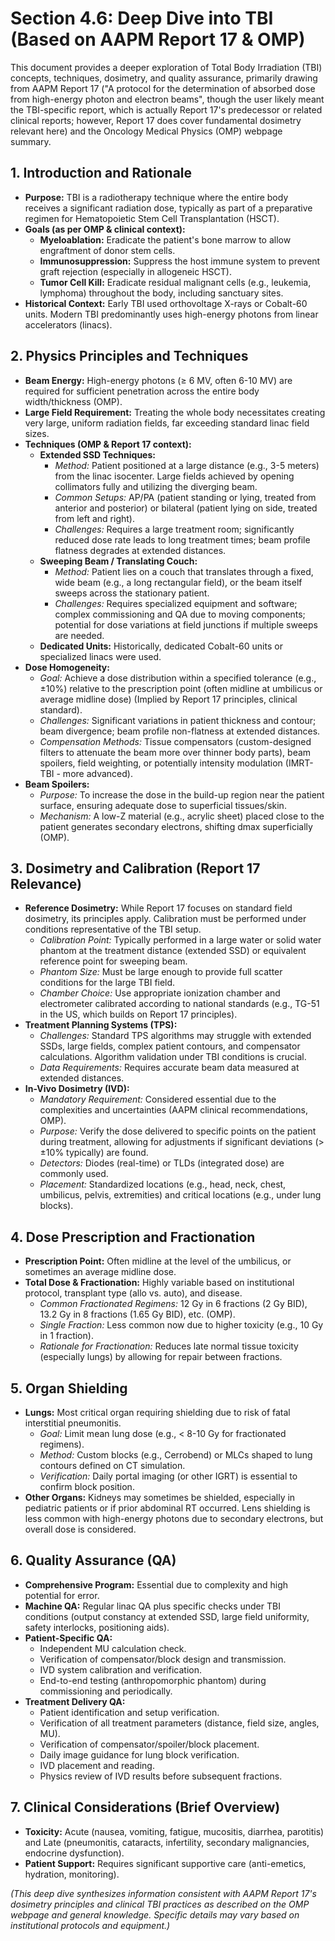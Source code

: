 # Section 4.6: Deep Dive into TBI (Based on AAPM Report 17 & OMP)

This document provides a deeper exploration of Total Body Irradiation (TBI) concepts, techniques, dosimetry, and quality assurance, primarily drawing from AAPM Report 17 ("A protocol for the determination of absorbed dose from high-energy photon and electron beams", though the user likely meant the TBI-specific report, which is actually Report 17's predecessor or related clinical reports; however, Report 17 does cover fundamental dosimetry relevant here) and the Oncology Medical Physics (OMP) webpage summary.

## 1. Introduction and Rationale

*   **Purpose:** TBI is a radiotherapy technique where the entire body receives a significant radiation dose, typically as part of a preparative regimen for Hematopoietic Stem Cell Transplantation (HSCT).
*   **Goals (as per OMP & clinical context):**
    *   **Myeloablation:** Eradicate the patient's bone marrow to allow engraftment of donor stem cells.
    *   **Immunosuppression:** Suppress the host immune system to prevent graft rejection (especially in allogeneic HSCT).
    *   **Tumor Cell Kill:** Eradicate residual malignant cells (e.g., leukemia, lymphoma) throughout the body, including sanctuary sites.
*   **Historical Context:** Early TBI used orthovoltage X-rays or Cobalt-60 units. Modern TBI predominantly uses high-energy photons from linear accelerators (linacs).

## 2. Physics Principles and Techniques

*   **Beam Energy:** High-energy photons (≥ 6 MV, often 6-10 MV) are required for sufficient penetration across the entire body width/thickness (OMP).
*   **Large Field Requirement:** Treating the whole body necessitates creating very large, uniform radiation fields, far exceeding standard linac field sizes.
*   **Techniques (OMP & Report 17 context):**
    *   **Extended SSD Techniques:**
        *   *Method:* Patient positioned at a large distance (e.g., 3-5 meters) from the linac isocenter. Large fields achieved by opening collimators fully and utilizing the diverging beam.
        *   *Common Setups:* AP/PA (patient standing or lying, treated from anterior and posterior) or bilateral (patient lying on side, treated from left and right).
        *   *Challenges:* Requires a large treatment room; significantly reduced dose rate leads to long treatment times; beam profile flatness degrades at extended distances.
    *   **Sweeping Beam / Translating Couch:**
        *   *Method:* Patient lies on a couch that translates through a fixed, wide beam (e.g., a long rectangular field), or the beam itself sweeps across the stationary patient.
        *   *Challenges:* Requires specialized equipment and software; complex commissioning and QA due to moving components; potential for dose variations at field junctions if multiple sweeps are needed.
    *   **Dedicated Units:** Historically, dedicated Cobalt-60 units or specialized linacs were used.
*   **Dose Homogeneity:**
    *   *Goal:* Achieve a dose distribution within a specified tolerance (e.g., ±10%) relative to the prescription point (often midline at umbilicus or average midline dose) (Implied by Report 17 principles, clinical standard).
    *   *Challenges:* Significant variations in patient thickness and contour; beam divergence; beam profile non-flatness at extended distances.
    *   *Compensation Methods:* Tissue compensators (custom-designed filters to attenuate the beam more over thinner body parts), beam spoilers, field weighting, or potentially intensity modulation (IMRT-TBI - more advanced).
*   **Beam Spoilers:**
    *   *Purpose:* To increase the dose in the build-up region near the patient surface, ensuring adequate dose to superficial tissues/skin.
    *   *Mechanism:* A low-Z material (e.g., acrylic sheet) placed close to the patient generates secondary electrons, shifting dmax superficially (OMP).

## 3. Dosimetry and Calibration (Report 17 Relevance)

*   **Reference Dosimetry:** While Report 17 focuses on standard field dosimetry, its principles apply. Calibration must be performed under conditions representative of the TBI setup.
    *   *Calibration Point:* Typically performed in a large water or solid water phantom at the treatment distance (extended SSD) or equivalent reference point for sweeping beam.
    *   *Phantom Size:* Must be large enough to provide full scatter conditions for the large TBI field.
    *   *Chamber Choice:* Use appropriate ionization chamber and electrometer calibrated according to national standards (e.g., TG-51 in the US, which builds on Report 17 principles).
*   **Treatment Planning Systems (TPS):**
    *   *Challenges:* Standard TPS algorithms may struggle with extended SSDs, large fields, complex patient contours, and compensator calculations. Algorithm validation under TBI conditions is crucial.
    *   *Data Requirements:* Requires accurate beam data measured at extended distances.
*   **In-Vivo Dosimetry (IVD):**
    *   *Mandatory Requirement:* Considered essential due to the complexities and uncertainties (AAPM clinical recommendations, OMP).
    *   *Purpose:* Verify the dose delivered to specific points on the patient during treatment, allowing for adjustments if significant deviations (> ±10% typically) are found.
    *   *Detectors:* Diodes (real-time) or TLDs (integrated dose) are commonly used.
    *   *Placement:* Standardized locations (e.g., head, neck, chest, umbilicus, pelvis, extremities) and critical locations (e.g., under lung blocks).

## 4. Dose Prescription and Fractionation

*   **Prescription Point:** Often midline at the level of the umbilicus, or sometimes an average midline dose.
*   **Total Dose & Fractionation:** Highly variable based on institutional protocol, transplant type (allo vs. auto), and disease.
    *   *Common Fractionated Regimens:* 12 Gy in 6 fractions (2 Gy BID), 13.2 Gy in 8 fractions (1.65 Gy BID), etc. (OMP).
    *   *Single Fraction:* Less common now due to higher toxicity (e.g., 10 Gy in 1 fraction).
    *   *Rationale for Fractionation:* Reduces late normal tissue toxicity (especially lungs) by allowing for repair between fractions.

## 5. Organ Shielding

*   **Lungs:** Most critical organ requiring shielding due to risk of fatal interstitial pneumonitis.
    *   *Goal:* Limit mean lung dose (e.g., < 8-10 Gy for fractionated regimens).
    *   *Method:* Custom blocks (e.g., Cerrobend) or MLCs shaped to lung contours defined on CT simulation.
    *   *Verification:* Daily portal imaging (or other IGRT) is essential to confirm block position.
*   **Other Organs:** Kidneys may sometimes be shielded, especially in pediatric patients or if prior abdominal RT occurred. Lens shielding is less common with high-energy photons due to secondary electrons, but overall dose is considered.

## 6. Quality Assurance (QA)

*   **Comprehensive Program:** Essential due to complexity and high potential for error.
*   **Machine QA:** Regular linac QA plus specific checks under TBI conditions (output constancy at extended SSD, large field uniformity, safety interlocks, positioning aids).
*   **Patient-Specific QA:**
    *   Independent MU calculation check.
    *   Verification of compensator/block design and transmission.
    *   IVD system calibration and verification.
    *   End-to-end testing (anthropomorphic phantom) during commissioning and periodically.
*   **Treatment Delivery QA:**
    *   Patient identification and setup verification.
    *   Verification of all treatment parameters (distance, field size, angles, MU).
    *   Verification of compensator/spoiler/block placement.
    *   Daily image guidance for lung block verification.
    *   IVD placement and reading.
    *   Physics review of IVD results before subsequent fractions.

## 7. Clinical Considerations (Brief Overview)

*   **Toxicity:** Acute (nausea, vomiting, fatigue, mucositis, diarrhea, parotitis) and Late (pneumonitis, cataracts, infertility, secondary malignancies, endocrine dysfunction).
*   **Patient Support:** Requires significant supportive care (anti-emetics, hydration, monitoring).

*(This deep dive synthesizes information consistent with AAPM Report 17's dosimetry principles and clinical TBI practices as described on the OMP webpage and general knowledge. Specific details may vary based on institutional protocols and equipment.)*


